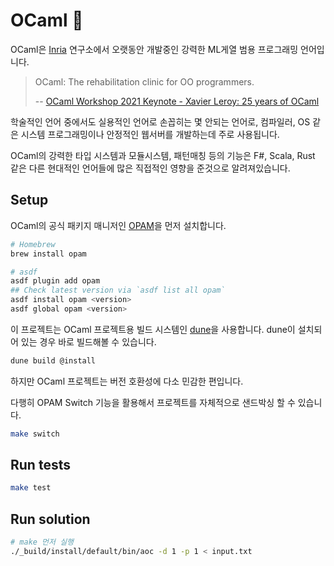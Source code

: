 # OCaml 🐫

OCaml은 [Inria](https://www.inria.fr/en) 연구소에서 오랫동안 개발중인 강력한 ML게열 범용 프로그래밍 언어입니다.

> OCaml: The rehabilitation clinic for OO programmers.
>
> -- [OCaml Workshop 2021 Keynote - Xavier Leroy: 25 years of OCaml](https://youtu.be/PGJdHUqgX7o)

학술적인 언어 중에서도 실용적인 언어로 손꼽히는 몇 안되는 언어로, 컴파일러, OS 같은 시스템 프로그래밍이나 안정적인 웹서버를 개발하는데 주로 사용됩니다.

OCaml의 강력한 타입 시스템과 모듈시스템, 패턴매칭 등의 기능은 F#, Scala, Rust 같은 다른 현대적인 언어들에 많은 직접적인 영향을 준것으로 알려져있습니다.

## Setup

OCaml의 공식 패키지 매니저인 [OPAM](https://opam.ocaml.org/)을 먼저 설치합니다.

```bash
# Homebrew
brew install opam

# asdf
asdf plugin add opam
## Check latest version via `asdf list all opam`
asdf install opam <version>
asdf global opam <version>
```

이 프로젝트는 OCaml 프로젝트용 빌드 시스템인 [dune](https://dune.readthedocs.io/en/stable/overview.html)을 사용합니다.
dune이 설치되어 있는 경우 바로 빌드해볼 수 있습니다.

```bash
dune build @install
```

하지만 OCaml 프로젝트는 버전 호환성에 다소 민감한 편입니다.

다행히 OPAM Switch 기능을 활용해서 프로젝트를 자체적으로 샌드박싱 할 수 있습니다.

```bash
make switch
```

## Run tests

```bash
make test
```

## Run solution

```bash
# make 먼저 실행
./_build/install/default/bin/aoc -d 1 -p 1 < input.txt
```
